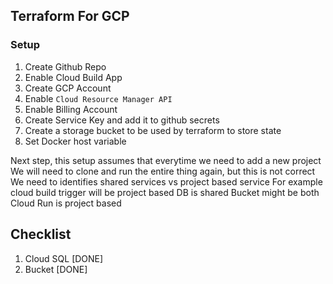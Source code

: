## Terraform For GCP

### Setup 
1. Create Github Repo
2. Enable Cloud Build App
3. Create GCP Account
4. Enable `Cloud Resource Manager API` 
5. Enable Billing Account
4. Create Service Key and add it to github secrets
5. Create a storage bucket to be used by terraform to store state
6. Set Docker host variable



Next step, this setup assumes that everytime we need to add a new project
We will need to clone and run the entire thing again, but this is not correct
We need to identifies shared services vs project based service
For example cloud build trigger will be project based
DB is shared
Bucket might be both
Cloud Run is project based


## Checklist
1. Cloud SQL [DONE]
2. Bucket [DONE]
